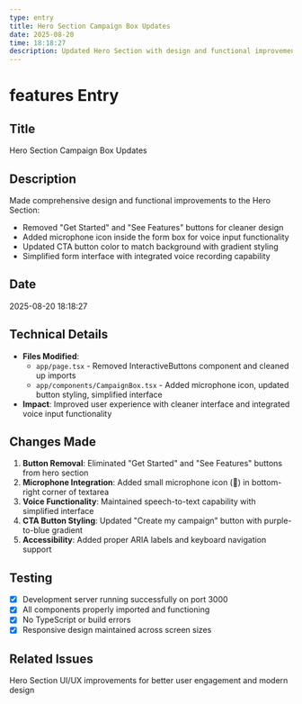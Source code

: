 ```yaml
---
type: entry
title: Hero Section Campaign Box Updates
date: 2025-08-20
time: 18:18:27
description: Updated Hero Section with design and functional improvements including button removal, microphone icon integration, and CTA button styling
---
```


# features Entry

## Title
Hero Section Campaign Box Updates

## Description
Made comprehensive design and functional improvements to the Hero Section:
- Removed "Get Started" and "See Features" buttons for cleaner design
- Added microphone icon inside the form box for voice input functionality
- Updated CTA button color to match background with gradient styling
- Simplified form interface with integrated voice recording capability

## Date
2025-08-20 18:18:27

## Technical Details
- **Files Modified**: 
  - `app/page.tsx` - Removed InteractiveButtons component and cleaned up imports
  - `app/components/CampaignBox.tsx` - Added microphone icon, updated button styling, simplified interface
- **Impact**: Improved user experience with cleaner interface and integrated voice input functionality

## Changes Made
1. **Button Removal**: Eliminated "Get Started" and "See Features" buttons from hero section
2. **Microphone Integration**: Added small microphone icon (🎤) in bottom-right corner of textarea
3. **Voice Functionality**: Maintained speech-to-text capability with simplified interface
4. **CTA Button Styling**: Updated "Create my campaign" button with purple-to-blue gradient
5. **Accessibility**: Added proper ARIA labels and keyboard navigation support

## Testing
- [x] Development server running successfully on port 3000
- [x] All components properly imported and functioning
- [x] No TypeScript or build errors
- [x] Responsive design maintained across screen sizes

## Related Issues
Hero Section UI/UX improvements for better user engagement and modern design 
